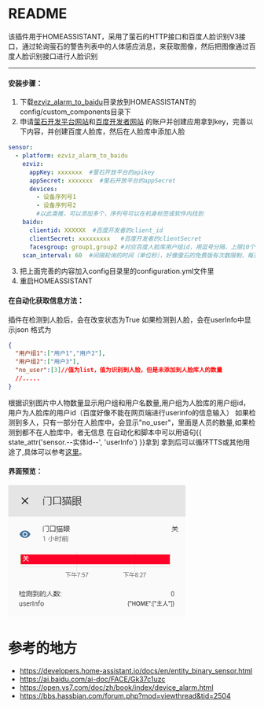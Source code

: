 README
===========================
该插件用于HOMEASSISTANT，采用了萤石的HTTP接口和百度人脸识别V3接口，通过轮询萤石的警告列表中的人体感应消息，来获取图像，然后把图像通过百度人脸识别接口进行人脸识别

***
#### 安装步骤：
1. 下载[ezviz_alarm_to_baidu](./config/custom_components)目录放到HOMEASSISTANT的config/custom_components目录下
1. 申请[萤石开发平台网站](https://open.ys7.com/)和[百度开发者网站](https://cloud.baidu.com/product/face/search) 的账户并创建应用拿到key，完善以下内容，并创建百度人脸库，然后在人脸库中添加人脸
``` YAML {.line-numbers}
sensor:
  - platform: ezviz_alarm_to_baidu
    ezviz:
      appKey: xxxxxxx  #萤石开放平台的apikey
      appSecret: xxxxxxx  #萤石开放平台的appSecret
      devices:
        - 设备序列号1
        - 设备序列号2
        #以此类推，可以添加多个，序列号可以在机身标签或软件内找到
    baidu:
      clientid: XXXXXX  #百度开发者的client_id
      clientSecret: xxxxxxxxx   #百度开发者的clientSecret
      facesgroup: group1,group2 #对应百度人脸库用户组id，用逗号分隔，上限10个
    scan_interval: 60  #间隔轮询的时间（单位秒），好像萤石的免费版有次数限制，每天1万次
```
3. 把上面完善的内容加入config目录里的configuration.yml文件里
3. 重启HOMEASSISTANT

#### 在自动化获取信息方法：
插件在检测到人脸后，会在改变状态为True
如果检测到人脸，会在userInfo中显示json
格式为
``` JSON
{
  "用户组1":["用户1","用户2"],
  "用户组2":["用户3"],
  "no_user":[3]//值为list，值为识别到人脸，但是未添加到人脸库人的数量
  //.....
}
```
根据识别图片中人物数量显示用户组和用户名数量,用户组为人脸库的用户组id，用户为人脸库的用户id（百度好像不能在网页端进行userinfo的信息输入）
如果检测到多人，只有一部分在人脸库中，会显示"no_user"，里面是人员的数量,如果检测到都不在人脸库中，者无信息
在自动化和脚本中可以用语句{{ state_attr('sensor.--实体id--', 'userInfo') }}拿到
拿到后可以循环TTS或其他用途了,具体可以参考[这里](https://bbs.hassbian.com/forum.php?mod=viewthread&tid=6495)。

#### 界面预览：
![界面图](/assets/界面图.png)

参考的地方
===
- https://developers.home-assistant.io/docs/en/entity_binary_sensor.html
- https://ai.baidu.com/ai-doc/FACE/Gk37c1uzc
- https://open.ys7.com/doc/zh/book/index/device_alarm.html
- https://bbs.hassbian.com/forum.php?mod=viewthread&tid=2504